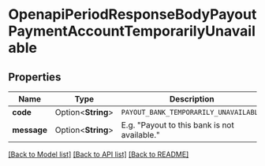 # OpenapiPeriodResponseBodyPayoutPaymentAccountTemporarilyUnavailable

## Properties

Name | Type | Description | Notes
------------ | ------------- | ------------- | -------------
**code** | Option<**String**> | `PAYOUT_BANK_TEMPORARILY_UNAVAILABLE` | [optional]
**message** | Option<**String**> | E.g. \"Payout to this bank is not available.\" | [optional]

[[Back to Model list]](../README.md#documentation-for-models) [[Back to API list]](../README.md#documentation-for-api-endpoints) [[Back to README]](../README.md)


